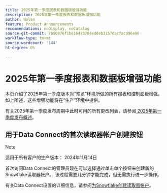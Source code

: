 ```yaml
---
title: 2025年第一季度报表和数据板增强功能
description: 2025年第一季度报表和数据板增强功能
author: Nolan
feature: Product Announcements
recommendations: noDisplay, noCatalog
source-git-commit: 7b50876f1be16473704eddeb3157dacfacd96e90
workflow-type: tm+mt
source-wordcount: '144'
ht-degree: 0%

---
```


# 2025年第一季度报表和数据板增强功能

本页介绍了2025年第一季度版本对“预览”环境所做的所有报表和控制面板增强。 如上所述，这些增强功能将在“生产”环境中提供。

有关2025年第一季度发布周期中此时可用的所有更改列表，请参阅[ 2025年第一季度发布概述](/help/quicksilver/product-announcements/product-releases/25-q1-release-activity/25-q1-release-overview.md)。

## 用于Data Connect的首次读取器帐户创建按钮

>[!NOTE]
>
>适用于所有客户的生产版本： 2024年11月14日

首次访问Data Connect的管理员现在可以选择通过单击单个按钮来创建新的Snowflake读取器帐户。 该过程需要几分钟才能完成，但无需执行进一步操作。

有关Data Connect设置的详细信息，请参阅[为Snowflake创建读取器帐户](/help/quicksilver/reports-and-dashboards/data-lake/create-a-reader-account.md)。
